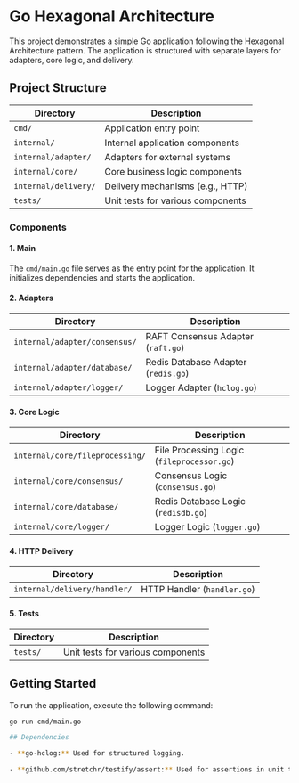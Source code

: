 # Go Hexagonal Architecture

This project demonstrates a simple Go application following the Hexagonal Architecture pattern. The application is structured with separate layers for adapters, core logic, and delivery.

## Project Structure

| Directory                    | Description                                      |
| ---------------------------- | ------------------------------------------------ |
| `cmd/`                       | Application entry point                          |
| `internal/`                  | Internal application components                  |
| `internal/adapter/`          | Adapters for external systems                    |
| `internal/core/`             | Core business logic components                   |
| `internal/delivery/`         | Delivery mechanisms (e.g., HTTP)                 |
| `tests/`                     | Unit tests for various components                |

### Components

#### 1. Main

The `cmd/main.go` file serves as the entry point for the application. It initializes dependencies and starts the application.

#### 2. Adapters

| Directory                          | Description                                         |
| ---------------------------------- | --------------------------------------------------- |
| `internal/adapter/consensus/`      | RAFT Consensus Adapter (`raft.go`)                 |
| `internal/adapter/database/`       | Redis Database Adapter (`redis.go`)                |
| `internal/adapter/logger/`         | Logger Adapter (`hclog.go`)                        |

#### 3. Core Logic

| Directory                              | Description                                               |
| -------------------------------------- | --------------------------------------------------------- |
| `internal/core/fileprocessing/`        | File Processing Logic (`fileprocessor.go`)                |
| `internal/core/consensus/`             | Consensus Logic (`consensus.go`)                          |
| `internal/core/database/`              | Redis Database Logic (`redisdb.go`)                       |
| `internal/core/logger/`                | Logger Logic (`logger.go`)                                |

#### 4. HTTP Delivery

| Directory                              | Description                                   |
| -------------------------------------- | --------------------------------------------- |
| `internal/delivery/handler/`              | HTTP Handler (`handler.go`)                    |

#### 5. Tests

| Directory                      | Description                                    |
| ------------------------------ | ---------------------------------------------- |
| `tests/`                       | Unit tests for various components              |

## Getting Started

To run the application, execute the following command:

```bash
go run cmd/main.go

## Dependencies

- **go-hclog:** Used for structured logging.

- **github.com/stretchr/testify/assert:** Used for assertions in unit tests.

